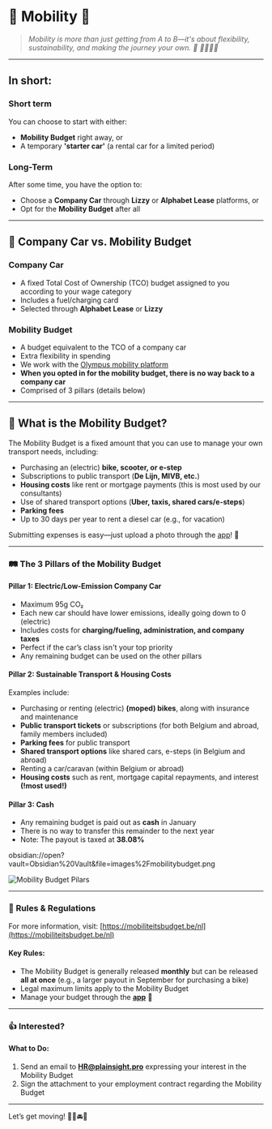 # 🚗 Mobility 🛴

> *Mobility is more than just getting from A to B—it's about flexibility, sustainability, and making the journey your own. 🚀  🚴‍♂️🚆🚗*

---

## In short:

### Short term
You can choose to start with either:
- **Mobility Budget** right away, or
- A temporary **'starter car'** (a rental car for a limited period)

### Long-Term 
After some time, you have the option to:
- Choose a **Company Car** through **Lizzy** or **Alphabet Lease** platforms, or
- Opt for the **Mobility Budget** after all

---

## 🏢 Company Car vs. Mobility Budget

### Company Car
- A fixed Total Cost of Ownership (TCO) budget assigned to you according to your wage category
- Includes a fuel/charging card
- Selected through **Alphabet Lease** or **Lizzy**

### Mobility Budget
- A budget equivalent to the TCO of a company car
- Extra flexibility in spending
- We work with the [Olympus mobility platform](https://play.google.com/store/apps/details?id=com.mobility.olympus&hl=en&pli=1)
- **When you opted in for the mobility budget, there is no way back to a company car**
- Comprised of 3 pillars (details below)

---

## 📜 What is the Mobility Budget?

The Mobility Budget is a fixed amount that you can use to manage your own transport needs, including:

- Purchasing an (electric) **bike, scooter, or e-step**
- Subscriptions to public transport (**De Lijn, MIVB, etc.**)
- **Housing costs** like rent or mortgage payments (this is most used by our consultants)
- Use of shared transport options (**Uber, taxis, shared cars/e-steps**)
- **Parking fees**
- Up to 30 days per year to rent a diesel car (e.g., for vacation)

Submitting expenses is easy—just upload a photo through the [app](https://play.google.com/store/apps/details?id=com.mobility.olympus&hl=en&pli=1)! 📱

---

### 🛤️ The 3 Pillars of the Mobility Budget

#### Pillar 1: Electric/Low-Emission Company Car
- Maximum 95g CO₂ 
- Each new car should have lower emissions, ideally going down to 0 (electric)
- Includes costs for **charging/fueling, administration, and company taxes**
- Perfect if the car’s class isn't your top priority
- Any remaining budget can be used on the other pillars


#### Pillar 2: Sustainable Transport & Housing Costs
Examples include:
- Purchasing or renting (electric) **(moped) bikes**, along with insurance and maintenance
- **Public transport tickets** or subscriptions (for both Belgium and abroad, family members included)
- **Parking fees** for public transport
- **Shared transport options** like shared cars, e-steps (in Belgium and abroad)
- Renting a car/caravan (within Belgium or abroad)
- **Housing costs** such as rent, mortgage capital repayments, and interest **(!most used!)**


#### Pillar 3: Cash
- Any remaining budget is paid out as **cash** in January
- There is no way to transfer this remainder to the next year
- Note: The payout is taxed at **38.08%**

obsidian://open?vault=Obsidian%20Vault&file=images%2Fmobilitybudget.png

![Mobility Budget Pilars](obsidian://open?vault=Obsidian%20Vault&file=images%2Fmobilitybudget.png) <!-- Replace with actual image URL -->

---
### 📜 Rules & Regulations

For more information, visit: [https://mobiliteitsbudget.be/nl](https://mobiliteitsbudget.be/nl)

#### Key Rules:
- The Mobility Budget is generally released **monthly** but can be released **all at once** (e.g., a larger payout in September for purchasing a bike)
- Legal maximum limits apply to the Mobility Budget
- Manage your budget through the **[app](https://play.google.com/store/apps/details?id=com.mobility.olympus&hl=en&pli=1)** 💼

---

### 👍 Interested?

#### What to Do:
1. Send an email to **HR@plainsight.pro** expressing your interest in the Mobility Budget
2. Sign the attachment to your employment contract regarding the Mobility Budget

---

Let’s get moving! 🚴‍♀️🚘🚆









